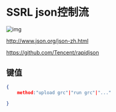 # SSRL json控制流

![img](https://www.json.org/img/value.png)

http://www.json.org/json-zh.html

https://github.com/Tencent/rapidjson

## 键值

```json
{
    method:"upload grc"|"run grc"|"..."
    
}
```

